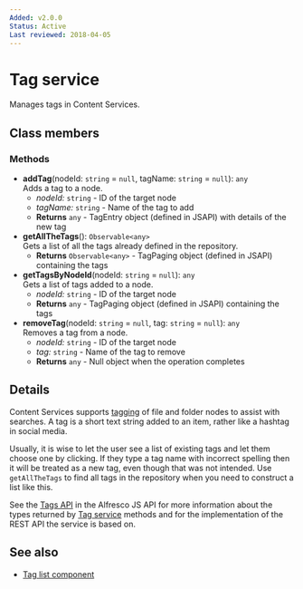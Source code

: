 ```yaml
---
Added: v2.0.0
Status: Active
Last reviewed: 2018-04-05
---
```


# Tag service

Manages tags in Content Services.

## Class members

### Methods

-   **addTag**(nodeId: `string` = `null`, tagName: `string` = `null`): `any` <br/>
    Adds a tag to a node.
    -   _nodeId:_ `string`  -  ID of the target node
    -   _tagName:_ `string`  -  Name of the tag to add
    -   **Returns** `any` - TagEntry object (defined in JSAPI) with details of the new tag
-   **getAllTheTags**(): `Observable<any>` <br/>
    Gets a list of all the tags already defined in the repository.
    -   **Returns** `Observable<any>` - TagPaging object (defined in JSAPI) containing the tags
-   **getTagsByNodeId**(nodeId: `string` = `null`): `any` <br/>
    Gets a list of tags added to a node.
    -   _nodeId:_ `string`  -  ID of the target node
    -   **Returns** `any` - TagPaging object (defined in JSAPI) containing the tags
-   **removeTag**(nodeId: `string` = `null`, tag: `string` = `null`): `any` <br/>
    Removes a tag from a node.
    -   _nodeId:_ `string`  -  ID of the target node
    -   _tag:_ `string`  -  Name of the tag to remove
    -   **Returns** `any` - Null object when the operation completes

## Details

Content Services supports
[tagging](http://docs.alfresco.com/5.2/tasks/site-content-tag.html)
of file and folder nodes to assist with searches. A tag is a short
text string added to an item, rather like a hashtag in social media.

Usually, it is wise to let the user see a list of existing tags and let
them choose one by clicking. If they type a tag name with incorrect spelling
then it will be treated as a new tag, even though that was not intended.
Use `getAllTheTags` to find all tags in the repository when you need to
construct a list like this.

See the
[Tags API](https://github.com/Alfresco/alfresco-js-api/blob/master/src/alfresco-core-rest-api/docs/TagsApi.md)
in the Alfresco JS API for more information about the types returned by [Tag
service](../content-services/tag.service.md) methods and for the implementation of the REST API the service is
based on.

## See also

-   [Tag list component](tag-list.component.md)
